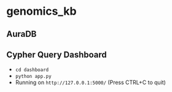 # genomics_kb
## AuraDB
## Cypher Query Dashboard
- `cd dashboard`
- `python app.py`
- Running on `http://127.0.0.1:5000/` (Press CTRL+C to quit)
